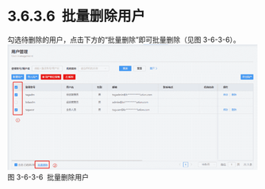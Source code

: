 # 3.6.3.6  批量删除用户

勾选待删除的用户，点击下方的“批量删除”即可批量删除（见图 3-6-3-6）。<br />![](<../../assets/images/(365).png#height=210&width=415>)<br />图 3-6-3-6  批量删除用户
<a name="pYt57"></a>